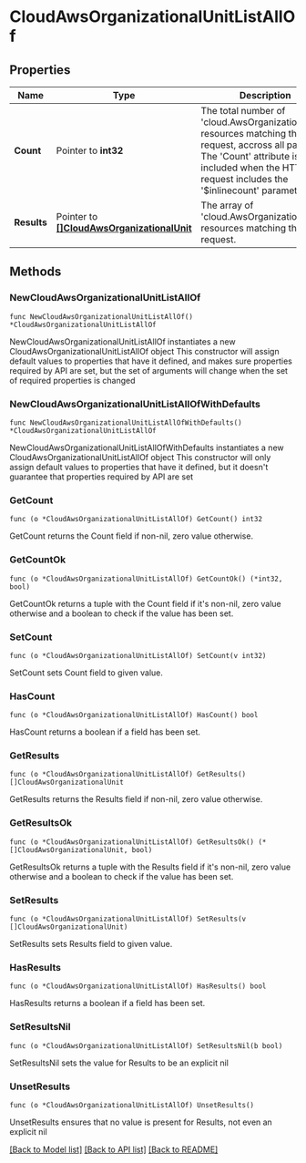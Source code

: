 # CloudAwsOrganizationalUnitListAllOf

## Properties

Name | Type | Description | Notes
------------ | ------------- | ------------- | -------------
**Count** | Pointer to **int32** | The total number of &#39;cloud.AwsOrganizationalUnit&#39; resources matching the request, accross all pages. The &#39;Count&#39; attribute is included when the HTTP GET request includes the &#39;$inlinecount&#39; parameter. | [optional] 
**Results** | Pointer to [**[]CloudAwsOrganizationalUnit**](CloudAwsOrganizationalUnit.md) | The array of &#39;cloud.AwsOrganizationalUnit&#39; resources matching the request. | [optional] 

## Methods

### NewCloudAwsOrganizationalUnitListAllOf

`func NewCloudAwsOrganizationalUnitListAllOf() *CloudAwsOrganizationalUnitListAllOf`

NewCloudAwsOrganizationalUnitListAllOf instantiates a new CloudAwsOrganizationalUnitListAllOf object
This constructor will assign default values to properties that have it defined,
and makes sure properties required by API are set, but the set of arguments
will change when the set of required properties is changed

### NewCloudAwsOrganizationalUnitListAllOfWithDefaults

`func NewCloudAwsOrganizationalUnitListAllOfWithDefaults() *CloudAwsOrganizationalUnitListAllOf`

NewCloudAwsOrganizationalUnitListAllOfWithDefaults instantiates a new CloudAwsOrganizationalUnitListAllOf object
This constructor will only assign default values to properties that have it defined,
but it doesn't guarantee that properties required by API are set

### GetCount

`func (o *CloudAwsOrganizationalUnitListAllOf) GetCount() int32`

GetCount returns the Count field if non-nil, zero value otherwise.

### GetCountOk

`func (o *CloudAwsOrganizationalUnitListAllOf) GetCountOk() (*int32, bool)`

GetCountOk returns a tuple with the Count field if it's non-nil, zero value otherwise
and a boolean to check if the value has been set.

### SetCount

`func (o *CloudAwsOrganizationalUnitListAllOf) SetCount(v int32)`

SetCount sets Count field to given value.

### HasCount

`func (o *CloudAwsOrganizationalUnitListAllOf) HasCount() bool`

HasCount returns a boolean if a field has been set.

### GetResults

`func (o *CloudAwsOrganizationalUnitListAllOf) GetResults() []CloudAwsOrganizationalUnit`

GetResults returns the Results field if non-nil, zero value otherwise.

### GetResultsOk

`func (o *CloudAwsOrganizationalUnitListAllOf) GetResultsOk() (*[]CloudAwsOrganizationalUnit, bool)`

GetResultsOk returns a tuple with the Results field if it's non-nil, zero value otherwise
and a boolean to check if the value has been set.

### SetResults

`func (o *CloudAwsOrganizationalUnitListAllOf) SetResults(v []CloudAwsOrganizationalUnit)`

SetResults sets Results field to given value.

### HasResults

`func (o *CloudAwsOrganizationalUnitListAllOf) HasResults() bool`

HasResults returns a boolean if a field has been set.

### SetResultsNil

`func (o *CloudAwsOrganizationalUnitListAllOf) SetResultsNil(b bool)`

 SetResultsNil sets the value for Results to be an explicit nil

### UnsetResults
`func (o *CloudAwsOrganizationalUnitListAllOf) UnsetResults()`

UnsetResults ensures that no value is present for Results, not even an explicit nil

[[Back to Model list]](../README.md#documentation-for-models) [[Back to API list]](../README.md#documentation-for-api-endpoints) [[Back to README]](../README.md)


